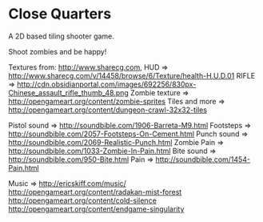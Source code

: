 Close Quarters
==============

A 2D based tiling shooter game.

Shoot zombies and be happy!

Textures from: http://www.sharecg.com,
HUD => http://www.sharecg.com/v/14458/browse/6/Texture/health-H.U.D.01
RIFLE => http://cdn.obsidianportal.com/images/692256/830px-Chinese_assault_rifle_thumb_48.png
Zombie texture => http://opengameart.org/content/zombie-sprites
Tiles and more => http://opengameart.org/content/dungeon-crawl-32x32-tiles

Pistol sound => http://soundbible.com/1906-Barreta-M9.html
Footsteps => http://soundbible.com/2057-Footsteps-On-Cement.html
Punch sound => http://soundbible.com/2069-Realistic-Punch.html
Zombie Pain => http://soundbible.com/1033-Zombie-In-Pain.html
Bite sound => http://soundbible.com/950-Bite.html
Pain => http://soundbible.com/1454-Pain.html


Music => http://ericskiff.com/music/
         http://opengameart.org/content/radakan-mist-forest
         http://opengameart.org/content/cold-silence
         http://opengameart.org/content/endgame-singularity